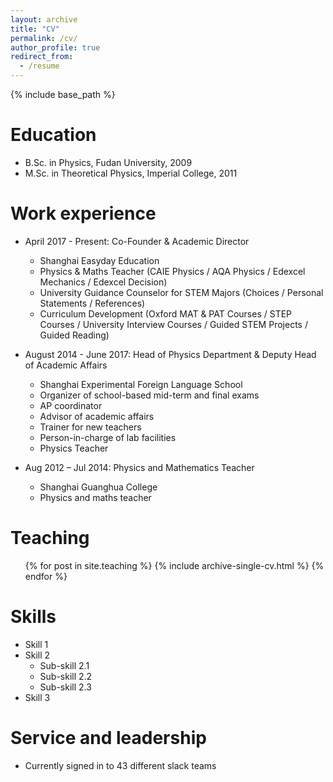 ```yaml
---
layout: archive
title: "CV"
permalink: /cv/
author_profile: true
redirect_from:
  - /resume
---
```


{% include base_path %}

Education
======
* B.Sc. in Physics, Fudan University, 2009
* M.Sc. in Theoretical Physics, Imperial College, 2011

Work experience
======
* April 2017 - Present: Co-Founder & Academic Director
  * Shanghai Easyday Education
  * Physics & Maths Teacher (CAIE Physics / AQA Physics / Edexcel Mechanics / Edexcel Decision)
  * University Guidance Counselor for STEM Majors (Choices / Personal Statements / References)
  * Curriculum Development (Oxford MAT & PAT Courses / STEP Courses / University Interview Courses / Guided STEM Projects / Guided Reading)

* August 2014 - June 2017: Head of Physics Department & Deputy Head of Academic Affairs
  * Shanghai Experimental Foreign Language School
  * Organizer of school-based mid-term and final exams
  * AP coordinator
  * Advisor of academic affairs
  * Trainer for new teachers
  * Person-in-charge of lab facilities
  * Physics Teacher

* Aug 2012 – Jul 2014: Physics and Mathematics Teacher
  * Shanghai Guanghua College
  * Physics and maths teacher
  
 
Teaching
======
  <ul>{% for post in site.teaching %}
    {% include archive-single-cv.html %}
  {% endfor %}</ul>


Skills
======
* Skill 1
* Skill 2
  * Sub-skill 2.1
  * Sub-skill 2.2
  * Sub-skill 2.3
* Skill 3
  
Service and leadership
======
* Currently signed in to 43 different slack teams
